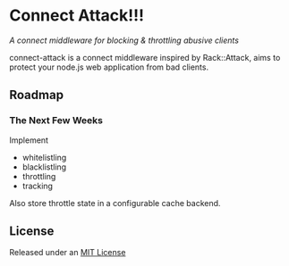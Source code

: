 # Connect Attack!!!
*A connect middleware for blocking & throttling abusive clients*

connect-attack is a connect middleware inspired by Rack::Attack, aims to protect your node.js web application from bad clients.

## Roadmap

### The Next Few Weeks

Implement 

* whitelistling
* blacklistling
* throttling
* tracking

Also store throttle state in a configurable cache backend.

## License

Released under an [MIT License](http://opensource.org/licenses/MIT)
